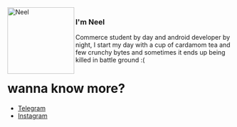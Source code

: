 <img align="left" width="150" height="150" alt="Neel" src="https://raw.githubusercontent.com/neel021000/neel021000/main/neel/goku.png"/>

### I'm Neel

Commerce student by day and android developer by night, I start my day with a cup of cardamom tea and few crunchy bytes and sometimes it ends up being killed in battle ground :(

# wanna know more?
- [Telegram](https://t.me/neel0210)
- [Instagram](https://www.instagram.com/neel_0210/?hl=en)

